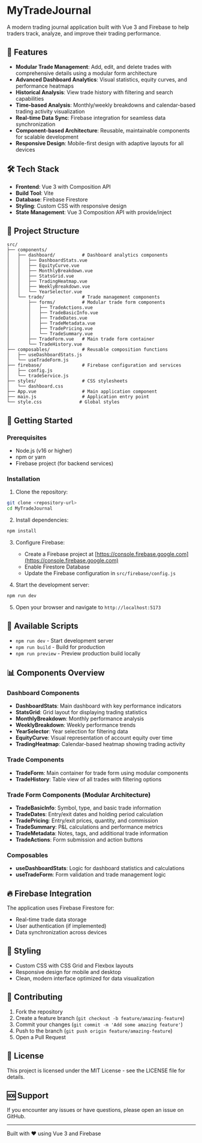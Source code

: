 # MyTradeJournal

A modern trading journal application built with Vue 3 and Firebase to help traders track, analyze, and improve their trading performance.

## 🚀 Features

- **Modular Trade Management**: Add, edit, and delete trades with comprehensive details using a modular form architecture
- **Advanced Dashboard Analytics**: Visual statistics, equity curves, and performance heatmaps
- **Historical Analysis**: View trade history with filtering and search capabilities
- **Time-based Analysis**: Monthly/weekly breakdowns and calendar-based trading activity visualization
- **Real-time Data Sync**: Firebase integration for seamless data synchronization
- **Component-based Architecture**: Reusable, maintainable components for scalable development
- **Responsive Design**: Mobile-first design with adaptive layouts for all devices

## 🛠️ Tech Stack

- **Frontend**: Vue 3 with Composition API
- **Build Tool**: Vite
- **Database**: Firebase Firestore
- **Styling**: Custom CSS with responsive design
- **State Management**: Vue 3 Composition API with provide/inject

## 📁 Project Structure

```
src/
├── components/
│   ├── dashboard/          # Dashboard analytics components
│   │   ├── DashboardStats.vue
│   │   ├── EquityCurve.vue
│   │   ├── MonthlyBreakdown.vue
│   │   ├── StatsGrid.vue
│   │   ├── TradingHeatmap.vue
│   │   ├── WeeklyBreakdown.vue
│   │   └── YearSelector.vue
│   └── trade/              # Trade management components
│       ├── forms/          # Modular trade form components
│       │   ├── TradeActions.vue
│       │   ├── TradeBasicInfo.vue
│       │   ├── TradeDates.vue
│       │   ├── TradeMetadata.vue
│       │   ├── TradePricing.vue
│       │   └── TradeSummary.vue
│       ├── TradeForm.vue   # Main trade form container
│       └── TradeHistory.vue
├── composables/            # Reusable composition functions
│   ├── useDashboardStats.js
│   └── useTradeForm.js
├── firebase/               # Firebase configuration and services
│   ├── config.js
│   └── tradeService.js
├── styles/                 # CSS stylesheets
│   └── dashboard.css
├── App.vue                 # Main application component
├── main.js                 # Application entry point
└── style.css              # Global styles
```

## 🚦 Getting Started

### Prerequisites

- Node.js (v16 or higher)
- npm or yarn
- Firebase project (for backend services)

### Installation

1. Clone the repository:
```bash
git clone <repository-url>
cd MyTradeJournal
```

2. Install dependencies:
```bash
npm install
```

3. Configure Firebase:
   - Create a Firebase project at [https://console.firebase.google.com](https://console.firebase.google.com)
   - Enable Firestore Database
   - Update the Firebase configuration in `src/firebase/config.js`

4. Start the development server:
```bash
npm run dev
```

5. Open your browser and navigate to `http://localhost:5173`

## 🔧 Available Scripts

- `npm run dev` - Start development server
- `npm run build` - Build for production
- `npm run preview` - Preview production build locally

## 📊 Components Overview

### Dashboard Components
- **DashboardStats**: Main dashboard with key performance indicators
- **StatsGrid**: Grid layout for displaying trading statistics
- **MonthlyBreakdown**: Monthly performance analysis
- **WeeklyBreakdown**: Weekly performance trends
- **YearSelector**: Year selection for filtering data
- **EquityCurve**: Visual representation of account equity over time
- **TradingHeatmap**: Calendar-based heatmap showing trading activity

### Trade Components
- **TradeForm**: Main container for trade form using modular components
- **TradeHistory**: Table view of all trades with filtering options

### Trade Form Components (Modular Architecture)
- **TradeBasicInfo**: Symbol, type, and basic trade information
- **TradeDates**: Entry/exit dates and holding period calculation
- **TradePricing**: Entry/exit prices, quantity, and commission
- **TradeSummary**: P&L calculations and performance metrics
- **TradeMetadata**: Notes, tags, and additional trade information
- **TradeActions**: Form submission and action buttons

### Composables
- **useDashboardStats**: Logic for dashboard statistics and calculations
- **useTradeForm**: Form validation and trade management logic

## 🔥 Firebase Integration

The application uses Firebase Firestore for:
- Real-time trade data storage
- User authentication (if implemented)
- Data synchronization across devices

## 🎨 Styling

- Custom CSS with CSS Grid and Flexbox layouts
- Responsive design for mobile and desktop
- Clean, modern interface optimized for data visualization

## 🤝 Contributing

1. Fork the repository
2. Create a feature branch (`git checkout -b feature/amazing-feature`)
3. Commit your changes (`git commit -m 'Add some amazing feature'`)
4. Push to the branch (`git push origin feature/amazing-feature`)
5. Open a Pull Request

## 📄 License

This project is licensed under the MIT License - see the LICENSE file for details.

## 🆘 Support

If you encounter any issues or have questions, please open an issue on GitHub.

---

Built with ❤️ using Vue 3 and Firebase
